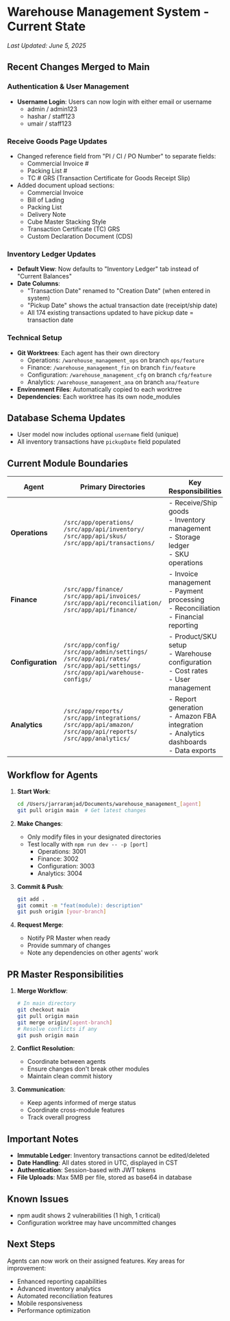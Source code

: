 # Warehouse Management System - Current State
*Last Updated: June 5, 2025*

## Recent Changes Merged to Main

### Authentication & User Management
- **Username Login**: Users can now login with either email or username
  - admin / admin123
  - hashar / staff123  
  - umair / staff123

### Receive Goods Page Updates
- Changed reference field from "PI / CI / PO Number" to separate fields:
  - Commercial Invoice #
  - Packing List #
  - TC # GRS (Transaction Certificate for Goods Receipt Slip)
- Added document upload sections:
  - Commercial Invoice
  - Bill of Lading
  - Packing List
  - Delivery Note
  - Cube Master Stacking Style
  - Transaction Certificate (TC) GRS
  - Custom Declaration Document (CDS)

### Inventory Ledger Updates
- **Default View**: Now defaults to "Inventory Ledger" tab instead of "Current Balances"
- **Date Columns**: 
  - "Transaction Date" renamed to "Creation Date" (when entered in system)
  - "Pickup Date" shows the actual transaction date (receipt/ship date)
  - All 174 existing transactions updated to have pickup date = transaction date

### Technical Setup
- **Git Worktrees**: Each agent has their own directory
  - Operations: `/warehouse_management_ops` on branch `ops/feature`
  - Finance: `/warehouse_management_fin` on branch `fin/feature`
  - Configuration: `/warehouse_management_cfg` on branch `cfg/feature`
  - Analytics: `/warehouse_management_ana` on branch `ana/feature`
- **Environment Files**: Automatically copied to each worktree
- **Dependencies**: Each worktree has its own node_modules

## Database Schema Updates
- User model now includes optional `username` field (unique)
- All inventory transactions have `pickupDate` field populated

## Current Module Boundaries

| Agent | Primary Directories | Key Responsibilities |
|-------|-------------------|---------------------|
| **Operations** | `/src/app/operations/`<br>`/src/app/api/inventory/`<br>`/src/app/api/skus/`<br>`/src/app/api/transactions/` | - Receive/Ship goods<br>- Inventory management<br>- Storage ledger<br>- SKU operations |
| **Finance** | `/src/app/finance/`<br>`/src/app/api/invoices/`<br>`/src/app/api/reconciliation/`<br>`/src/app/api/finance/` | - Invoice management<br>- Payment processing<br>- Reconciliation<br>- Financial reporting |
| **Configuration** | `/src/app/config/`<br>`/src/app/admin/settings/`<br>`/src/app/api/rates/`<br>`/src/app/api/settings/`<br>`/src/app/api/warehouse-configs/` | - Product/SKU setup<br>- Warehouse configuration<br>- Cost rates<br>- User management |
| **Analytics** | `/src/app/reports/`<br>`/src/app/integrations/`<br>`/src/app/api/amazon/`<br>`/src/app/api/reports/`<br>`/src/app/analytics/` | - Report generation<br>- Amazon FBA integration<br>- Analytics dashboards<br>- Data exports |

## Workflow for Agents

1. **Start Work**:
   ```bash
   cd /Users/jarraramjad/Documents/warehouse_management_[agent]
   git pull origin main  # Get latest changes
   ```

2. **Make Changes**:
   - Only modify files in your designated directories
   - Test locally with `npm run dev -- -p [port]`
     - Operations: 3001
     - Finance: 3002
     - Configuration: 3003
     - Analytics: 3004

3. **Commit & Push**:
   ```bash
   git add .
   git commit -m "feat(module): description"
   git push origin [your-branch]
   ```

4. **Request Merge**:
   - Notify PR Master when ready
   - Provide summary of changes
   - Note any dependencies on other agents' work

## PR Master Responsibilities

1. **Merge Workflow**:
   ```bash
   # In main directory
   git checkout main
   git pull origin main
   git merge origin/[agent-branch]
   # Resolve conflicts if any
   git push origin main
   ```

2. **Conflict Resolution**:
   - Coordinate between agents
   - Ensure changes don't break other modules
   - Maintain clean commit history

3. **Communication**:
   - Keep agents informed of merge status
   - Coordinate cross-module features
   - Track overall progress

## Important Notes

- **Immutable Ledger**: Inventory transactions cannot be edited/deleted
- **Date Handling**: All dates stored in UTC, displayed in CST
- **Authentication**: Session-based with JWT tokens
- **File Uploads**: Max 5MB per file, stored as base64 in database

## Known Issues
- npm audit shows 2 vulnerabilities (1 high, 1 critical)
- Configuration worktree may have uncommitted changes

## Next Steps
Agents can now work on their assigned features. Key areas for improvement:
- Enhanced reporting capabilities
- Advanced inventory analytics
- Automated reconciliation features
- Mobile responsiveness
- Performance optimization